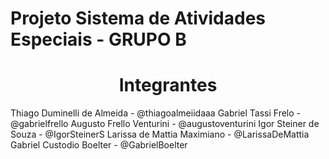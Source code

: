# Projeto Sistema de Atividades Especiais - GRUPO B

<h1><center>Integrantes</center></h1> 
Thiago Duminelli de Almeida - @thiagoalmeiidaaa
Gabriel Tassi Frelo - @gabrielfrello
Augusto Frello Venturini - @augustoventurini
Igor Steiner de Souza - @IgorSteinerS
Larissa de Mattia Maximiano - @LarissaDeMattia
Gabriel Custodio Boelter - @GabrielBoelter
